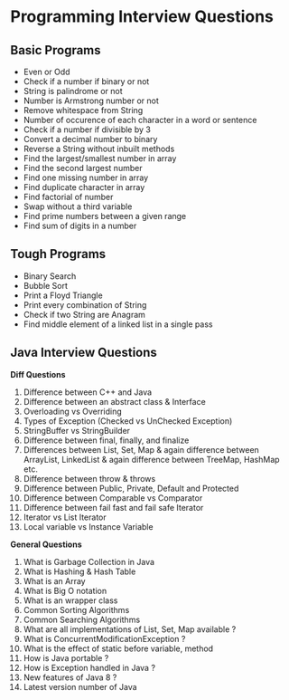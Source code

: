 # Programming Interview Questions

## Basic Programs
* Even or Odd
* Check if a number if binary or not
* String is palindrome or not
* Number is Armstrong number or not
* Remove whitespace from String
* Number of occurence of each character in a word or sentence
* Check if a number if divisible by 3 
* Convert a decimal number to binary
* Reverse a String without inbuilt methods
* Find the largest/smallest number in array
* Find the second largest number
* Find one missing number in array
* Find duplicate character in array
* Find factorial of number
* Swap without a third variable
* Find prime numbers between a given range
* Find sum of digits in a number

## Tough Programs
* Binary Search
* Bubble Sort
* Print a Floyd Triangle
* Print every combination of String
* Check if two String are Anagram
* Find middle element of a linked list in a single pass


## Java Interview Questions
**Diff Questions** 

1. Difference between C++ and Java
2. Difference between an abstract class & Interface
3. Overloading vs Overriding
4. Types of Exception (Checked vs UnChecked Exception)
5. StringBuffer vs StringBuilder
6. Difference between final, finally, and finalize
7. Differences between List, Set, Map & again difference between ArrayList, LinkedList & again difference between TreeMap, HashMap etc.
8. Difference between throw & throws
9. Difference between Public, Private, Default and Protected
10. Difference between Comparable vs Comparator
11. Difference between fail fast and fail safe Iterator
12. Iterator vs List Iterator
13. Local variable vs Instance Variable

**General Questions**

1. What is Garbage Collection in Java
2. What is Hashing & Hash Table
3. What is an Array
4. What is Big O notation
5. What is an wrapper class
6. Common Sorting Algorithms
7. Common Searching Algorithms
8. What are all implementations of List, Set, Map available ?
9. What is ConcurrentModificationException ?
10. What is the effect of static before variable, method
11. How is Java portable ?
12. How is Exception handled in Java ?
13. New features of Java 8 ?
14. Latest version number of Java
